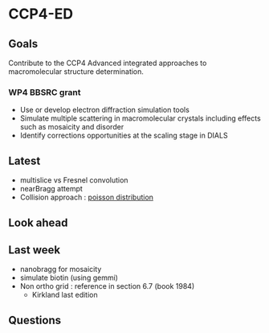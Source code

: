 # CCP4-ED

## Goals
Contribute to the CCP4 Advanced integrated approaches to macromolecular structure determination.

### WP4 BBSRC grant
- Use or develop electron diffraction simulation tools
- Simulate multiple scattering in macromolecular crystals including effects such as mosaicity and disorder
- Identify corrections opportunities at the scaling stage in DIALS



## Latest
- multislice vs Fresnel convolution
- nearBragg attempt
- Collision approach : [ poisson distribution](/projects/dynamical_diffraction/#collision-approach)

## Look ahead

## Last week
- nanobragg for mosaicity
- simulate biotin (using gemmi)
- Non ortho grid : reference in section 6.7 (book 1984)
    - Kirkland last edition

## Questions
